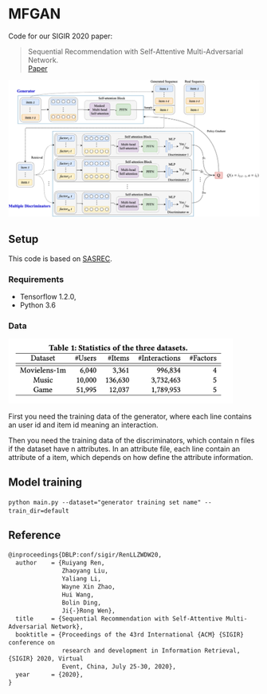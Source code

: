 # MFGAN
Code for our SIGIR 2020 paper:

>Sequential Recommendation with Self-Attentive Multi-Adversarial Network.   
>[Paper](https://dl.acm.org/doi/10.1145/3397271.3401111)

<img src="https://github.com/RUCAIBox/MFGAN/blob/master/model.png" width="750" alt="model"/>

## Setup
This code is based on [SASREC](https://github.com/kang205/SASRec).

### Requirements
* Tensorflow 1.2.0,
* Python 3.6

### Data
<img src="https://github.com/RUCAIBox/MFGAN/blob/master/dataset.png" width="450" alt="dataset"/>

First you need the training data of the generator, where each line contains an user id and item id meaning an interaction. 

Then you need the training data of the discriminators, which contain n files if the dataset have n attributes. In an attribute file, each line contain an attribute of a item, which depends on how  define the attribute information.

## Model training
`python main.py --dataset="generator training set name" --train_dir=default`

## Reference

```
@inproceedings{DBLP:conf/sigir/RenLLZWDW20,
  author    = {Ruiyang Ren,
               Zhaoyang Liu,
               Yaliang Li,
               Wayne Xin Zhao,
               Hui Wang,
               Bolin Ding,
               Ji{-}Rong Wen},                 
  title     = {Sequential Recommendation with Self-Attentive Multi-Adversarial Network},  
  booktitle = {Proceedings of the 43rd International {ACM} {SIGIR} conference on
               research and development in Information Retrieval, {SIGIR} 2020, Virtual
               Event, China, July 25-30, 2020},                 
  year      = {2020},    
}
```
